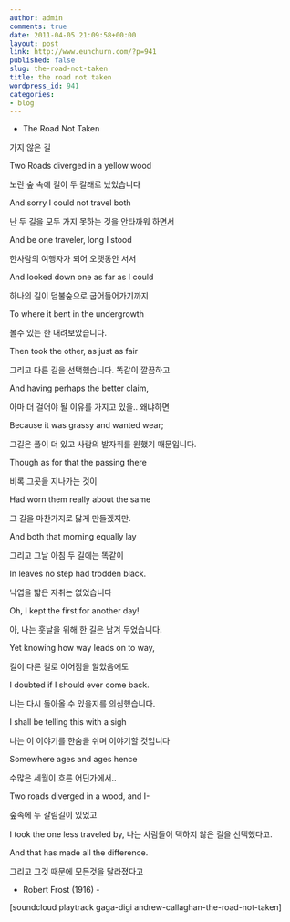 ```yaml
---
author: admin
comments: true
date: 2011-04-05 21:09:58+00:00
layout: post
link: http://www.eunchurn.com/?p=941
published: false
slug: the-road-not-taken
title: the road not taken
wordpress_id: 941
categories:
- blog
---
```


	
* The Road Not Taken

가지 않은 길

 

Two Roads diverged in a yellow wood

노란 숲 속에 길이 두 갈래로 났었습니다

 

And sorry I could not travel both

난 두 길을 모두 가지 못하는 것을 안타까워 하면서

 

And be one traveler, long I stood

한사람의 여행자가 되어 오랫동안 서서

 

And looked down one as far as I could

하나의 길이 덤불숲으로 굽어들어가기까지

 

To where it bent in the undergrowth

볼수 있는 한 내려보았습니다.

 

Then took the other, as just as fair

그리고 다른 길을 선택했습니다. 똑같이 깔끔하고

 

And having perhaps the better claim,

아마 더 걸어야 될 이유를 가지고 있을.. 왜냐하면

 

Because it was grassy and wanted wear;

그길은 풀이 더 있고 사람의 발자취를 원했기 때문입니다.

 

Though as for that the passing there

비록 그곳을 지나가는 것이

 

Had worn them really about the same

그 길을 마찬가지로 닳게 만들겠지만.

 

And both that morning equally lay

그리고 그날 아침 두 길에는 똑같이

 

In leaves no step had trodden black.

낙엽을 밟은 자취는 없었습니다

 

Oh, I kept the first for another day!

아, 나는 훗날을 위해 한 길은 남겨 두었습니다.

 

Yet knowing how way leads on to way,

길이 다른 길로 이어짐을 알았음에도

 

I doubted if I should ever come back.

나는 다시 돌아올 수 있을지를 의심했습니다.

 

I shall be telling this with a sigh

나는 이 이야기를 한숨을 쉬며 이야기할 것입니다

 

Somewhere ages and ages hence

수많은 세월이 흐른 어딘가에서..

 

Two roads diverged in a wood, and I-

숲속에 두 갈림길이 있었고

 

I took the one less traveled by,
나는 사람들이 택하지 않은 길을 선택했다고.

 

And that has made all the difference.

그리고 그것 때문에 모든것을 달라졌다고

 - Robert Frost (1916) -

[soundcloud playtrack gaga-digi andrew-callaghan-the-road-not-taken]




